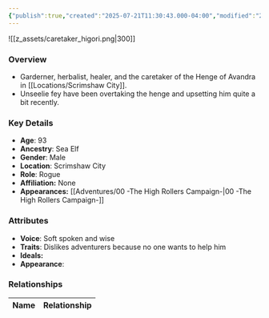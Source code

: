 ```yaml
---
{"publish":true,"created":"2025-07-21T11:30:43.000-04:00","modified":"2025-08-03T19:36:10.000-04:00","published":"2025-08-03T19:36:10.000-04:00","cssclasses":"","Age":"93","Ancestry":"Sea Elf","Gender":"Male","Location":["Scrimshaw City"],"Role":["Rogue"],"Affiliation":["None"],"Appearances":["[[00 -The High Rollers Campaign-]]"]}
---
```



![[z_assets/caretaker_higori.png|300]]

### Overview
- Garderner, herbalist, healer, and the caretaker of the Henge of Avandra in [[Locations/Scrimshaw City]].
- Unseelie fey have been overtaking the henge and upsetting him quite a bit recently.

### Key Details
- **Age**: 93
- **Ancestry**: Sea Elf
- **Gender**: Male
- **Location**: Scrimshaw City
- **Role**: Rogue
- **Affiliation:** None
- **Appearances:** [[Adventures/00 -The High Rollers Campaign-\|00 -The High Rollers Campaign-]]

### Attributes
- **Voice**: Soft spoken and wise
- **Traits**: Dislikes adventurers because no one wants to help him
- **Ideals:** 
- **Appearance**: 

### Relationships

| Name  | Relationship |
| ----- | ------------ |
